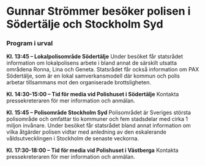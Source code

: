 # Gunnar Strömmer besöker polisen i Södertälje och Stockholm Syd

### Program i urval

**Kl. 13:45 – Lokalpolisområde Södertälje**
Under besöket får statsrådet information om lokalpolisens arbete i bland annat de särskilt utsatta områdena Ronna, Lina och Geneta. Statsrådet får också information om PAX Södertälje, som är en lokal samverkansmodell där kommun och polis arbetar tillsammans mot den organiserade brottsligheten.

**Kl. 14:30\-15:00 – Tid för media vid Polishuset i Södertälje**
Kontakta pressekreteraren för mer information och anmälan.

**Kl. 15:45 – Polisområde Stockholm Syd**
Polisområdet är Sveriges största polisområde och omfattar tio kommuner och fem stadsdelar med cirka 1 miljon invånare. Under besöket får statsrådet bland annat information om vilka åtgärder polisen vidtar med anledning av den eskalerande våldsutvecklingen i Stockholm de senaste veckorna.

**Kl. 17:30\-18:00 – Tid för media vid Polishuset i Västberga**
Kontakta pressekreteraren för mer information och anmälan.

